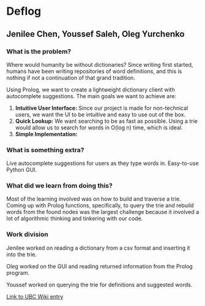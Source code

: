 # Deflog
## Jenilee Chen, Youssef Saleh, Oleg Yurchenko

### What is the problem?
Where would humanity be without dictionaries? Since writing first started, humans have been writing repositories of word definitions, and this is nothing if not a continuation of that grand tradition.

Using Prolog, we want to create a lightweight dictionary client with autocomplete suggestions. The main goals we want to achieve are:

1. **Intuitive User Interface:** Since our project is made for non-technical users, we want the UI to be intuitive and easy to use out of the box.
2. **Quick Lookup:** We want searching to be as fast as possible. Using a trie would allow us to search for words in O(log n) time, which is ideal.
3. **Simple Implementation:**

### What is something extra?
Live autocomplete suggestions for users as they type words in.
Easy-to-use Python GUI.

### What did we learn from doing this?
Most of the learning involved was on how to build and traverse a trie.
Coming up with Prolog functions, specifically, to query the trie and rebuild words from the found nodes was the largest challenge because it involved a lot of algorithmic thinking and tinkering with our code.

### Work division
Jenilee worked on reading a dictionary from a csv format and inserting it into the trie.

Oleg worked on the GUI and reading returned information from the Prolog program.

Youssef worked on querying the trie for definitions and suggested words.

[Link to UBC Wiki entry](https://wiki.ubc.ca/Course:CPSC312-2024/Deflog)

